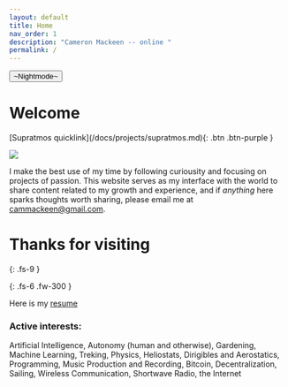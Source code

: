 ```yaml
---
layout: default
title: Home
nav_order: 1
description: "Cameron Mackeen -- online "
permalink: /
---
```



<button class="btn js-toggle-dark-mode">~Nightmode~</button>

<script>
const toggleDarkMode = document.querySelector('.js-toggle-dark-mode')
const cssFile = document.querySelector('[rel="stylesheet"]')
const originalCssRef = cssFile.getAttribute('href')
const darkModeCssRef = originalCssRef.replace('just-the-docs.css', 'dark-mode-preview.css')

addEvent(toggleDarkMode, 'click', function(){
  if (cssFile.getAttribute('href') === originalCssRef) {
    cssFile.setAttribute('href',  originalCssRef)
  } else {
    cssFile.setAttribute('href', darkModeCssRef)
  }
})
</script>
# Welcome

<span class="fs-8">
[Supratmos quicklink](/docs/projects/supratmos.md){: .btn .btn-purple }
</span> 

![](/assets/cam_precipice.jpg)

 I make the best use of my time by following curiousity and focusing on
projects of passion. This website serves as my interface with the world to
share content related to my growth and experience, and if *anything* here
sparks thoughts worth sharing, please email me at cammackeen@gmail.com. 



# Thanks for visiting 

{: .fs-9 }

{: .fs-6 .fw-300 }

Here is my [resume](/assets/cam_mackeen_v3_resume.pdf)







### Active interests:

Artificial Intelligence, Autonomy (human and otherwise), Gardening, Machine Learning, Treking, Physics,  Heliostats, Dirigibles and Aerostatics,
Programming, Music Production and Recording,  Bitcoin, Decentralization, Sailing, Wireless Communication, Shortwave Radio, the Internet 

